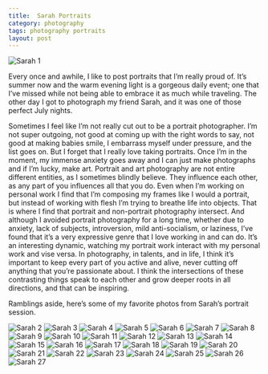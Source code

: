 ```yaml
---
title:  Sarah Portraits
category: photography
tags: photography portraits
layout: post
---
```


![Sarah 1](https://baileycmiller.github.io/blog/assets/Sarah_144.jpg)

Every once and awhile, I like to post portraits that I’m really proud of. It’s summer now and the warm evening light is a gorgeous daily event; one that I’ve missed while not being able to embrace it as much while traveling. The other day I got to photograph my friend Sarah, and it was one of those perfect July nights.

Sometimes I feel like I’m not really cut out to be a portrait photographer. I’m not super outgoing, not good at coming up with the right words to say, not good at making babies smile, I embarrass myself under pressure, and the list goes on. But I forget that I really love taking portraits. Once I’m in the moment, my immense anxiety goes away and I can just make photographs and if I’m lucky, make art. Portrait and art photography are not entire different entities, as I sometimes blindly believe. They influence each other, as any part of you influences all that you do. Even when I’m working on personal work I find that I’m composing my frames like I would a portrait, but instead of working with flesh I’m trying to breathe life into objects. That is where I find that portrait and non-portrait photography intersect. And although I avoided portrait photography for a long time, whether due to anxiety, lack of subjects, introversion, mild anti-socialism, or laziness, I’ve found that it’s a very expressive genre that I love working in and can do. It’s an interesting dynamic, watching my portrait work interact with my personal work and vise versa. In photography, in talents, and in life, I think it’s important to keep every part of you active and alive, never cutting off anything that you’re passionate about. I think the intersections of these contrasting things speak to each other and grow deeper roots in all directions, and that can be inspiring.

Ramblings aside, here’s some of my favorite photos from Sarah’s portrait session.

![Sarah 2](https://baileycmiller.github.io/blog/assets/SarahBW_40.jpg)
![Sarah 3](https://baileycmiller.github.io/blog/assets/Sarah_151.jpg)
![Sarah 4](https://baileycmiller.github.io/blog/assets/SarahBW_31.jpg)
![Sarah 5](https://baileycmiller.github.io/blog/assets/SarahBW_9.jpg)
![Sarah 6](https://baileycmiller.github.io/blog/assets/Sarah_147.jpg)
![Sarah 7](https://baileycmiller.github.io/blog/assets/Sarah_72.jpg)
![Sarah 8](https://baileycmiller.github.io/blog/assets/SarahBW_157.jpg)
![Sarah 9](https://baileycmiller.github.io/blog/assets/SarahBW_88.jpg)
![Sarah 10](https://baileycmiller.github.io/blog/assets/Sarah_207.jpg)
![Sarah 11](https://baileycmiller.github.io/blog/assets/SarahBW_161.jpg)
![Sarah 12](https://baileycmiller.github.io/blog/assets/Sarah_181.jpg)
![Sarah 13](https://baileycmiller.github.io/blog/assets/SarahBW_67.jpg)
![Sarah 14](https://baileycmiller.github.io/blog/assets/SarahBW_186.jpg)
![Sarah 15](https://baileycmiller.github.io/blog/assets/Sarah_166.jpg)
![Sarah 16](https://baileycmiller.github.io/blog/assets/SarahBW_195.jpg)
![Sarah 17](https://baileycmiller.github.io/blog/assets/SarahBW_174.jpg)
![Sarah 18](https://baileycmiller.github.io/blog/assets/Sarah_156.jpg)
![Sarah 19](https://baileycmiller.github.io/blog/assets/SarahBW_199.jpg)
![Sarah 20](https://baileycmiller.github.io/blog/assets/Sarah_162.jpg)
![Sarah 21](https://baileycmiller.github.io/blog/assets/Sarah_133.jpg)
![Sarah 22](https://baileycmiller.github.io/blog/assets/SarahBW_187.jpg)
![Sarah 23](https://baileycmiller.github.io/blog/assets/Sarah_131.jpg)
![Sarah 24](https://baileycmiller.github.io/blog/assets/Sarah_105.jpg)
![Sarah 25](https://baileycmiller.github.io/blog/assets/SarahBW_53.jpg)
![Sarah 26](https://baileycmiller.github.io/blog/assets/Sarah_98.jpg)
![Sarah 27](https://baileycmiller.github.io/blog/assets/SarahBW_178.jpg)
